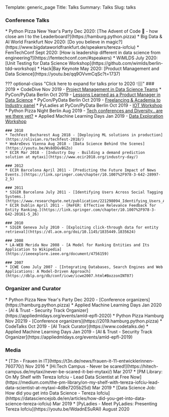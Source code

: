 Template: generic_page
Title: Talks
Summary: Talks
Slug: talks

<h3 id=conferences>Conference Talks</h3>
* Python Pizza New Year's Party Dec 2020: [The Advent of Code 🎄 - how close am I to the Leaderboard?](https://hamburg.python.pizza)
* Big Data & AI World Frankfurt Nov 2020: [Do you believe in magic?](https://www.bigdataworldfrankfurt.de/speakers/tereza-iofciu)
* FemTechConf Sept 2020: [How is leadership different in data science from engineering?](https://femtechconf.com/#speakers)
* WiMLDS July 2020: [Unit Testing for Data Science Workshop](https://github.com/wimlds/berlin-tdd-workshop)
* Hack|Bay Keynote May 2020: [Product Management and Data Science](https://youtu.be/qq9OVvmCqSc?t=1737) 


??? optional-class  "Click here to expand for talks prior to 2020 👇🏽" 
    ### 2019
    * CodeDive Nov 2019 - [Project Management in Data Science Teams](https://www.youtube.com/watch?v=OGRyQzy8RRU&feature=youtu.be)
    * PyCon/PyData Berlin Oct 2019 - [Lessons Learned as a Product Manager in Data Science](https://dev.tube/video/4HDLg2V3nYA)
    * PyCon/PyData Berlin Oct 2019 - [Freelancing & Academia to Industry panel](https://dev.to/barrachri/freelancing-academia-to-industry-panel-3f0i)
    * PyLadies at PyCon/PyData Berlin Oct 2019 - [IOT Workshop](https://twitter.com/PyLadiesHH/status/1182926221010767872?s=20)
    * Python Pizza Night Berlin Aug 2019 - [Tech conferences and Diversity.. are we there yet?](https://night.berlin.python.pizza/?ref=python.pizza)
    * Applied Machine Learning Days Jan 2019 - [Data Exploration Workshop](https://github.com/terezaif/workshops_data_exploration)
   
	### 2018 
    * TechFest Bucharest Aug 2018 - [Deploying ML solutions in production](https://olivian.ro/techfest-2018/)
	* WeAreDevs Vienna Aug 2018 - [Data Science Behind the Scenes](https://youtu.be/Ws8dDGvBGZo)
    * ECIR Mar 2018 - [Industry Day - Building a demand prediction solution at mytaxi](https://www.ecir2018.org/industry-day/)
    
    ### 2012
    * ECIR Barcelona April 2011 - [Predicting the Future Impact of News Events.](https://link.springer.com/chapter/10.1007%2F978-3-642-28997-2_5)
    
    ### 2011
    * SIGIR Barcelona July 2011 - [Identifying Users Across Social Tagging Systems.](https://www.researchgate.net/publication/221298094_Identifying_Users_Across_Social_Tagging_Systems)
    * ECIR Dublin April 2011 - [ReFER: Effective Relevance Feedback for Entity Ranking.](https://link.springer.com/chapter/10.1007%2F978-3-642-20161-5_26)

    ### 2010
    * SIGIR Geneva July 2010 - [Exploiting click-through data for entity retrieval](https://dl.acm.org/doi/10.1145/1835449.1835624)

    ### 2008
    * LA-WEB Merida Nov 2008 - [A Model for Ranking Entities and Its Application to Wikipedia](https://ieeexplore.ieee.org/document/4756159)

    ### 2007
    * ICWE Como July 2007 - [Integrating Databases, Search Engines and Web Applications: A Model-Driven Approach](https://dblp.org/db/conf/icwe/icwe2007.html#BozzonINT07)
	

<h3 id=orga>Organizer and Curator</h3>
* Python Pizza New Year's Party Dec 2020 - [Conference organizers](https://hamburg.python.pizza)
* Applied Machine Learning Days Jan 2020 - [AI & Trust - Security Track Organizer](https://appliedmldays.org/events/amld-epfl-2020)
* Python Pizza Hamburg Nov 20219 - [Conference organizers](https://2019.hamburg.python.pizza)
* CodeTalks Oct 2019 - [AI Track Curator](https://www.codetalks.de)
* Applied Machine Learning Days Jan 2019 - [AI & Trust - Security Track Organizer](https://appliedmldays.org/events/amld-epfl-2019)



<h3 id=media>Media</h3>
* [T3n - Frauen in IT](https://t3n.de/news/frauen-it-11-entwicklerinnen-760770/) Nov 2016
* [Hi:Tech Campus - Never be scared!](https://hitech-campus.de/mytaxi/never-be-scared-it-bei-mytaxi/) Mar 2017
* [PM Library: On My Shelf with Tereza Iofciu - Lead Data Scientist at Free Now](https://medium.com/the-pm-library/on-my-shelf-with-tereza-iofciu-lead-data-scientist-at-mytaxi-4d8e7205b25d) Mar 2019
* [Data Science Job: How did you get into Data Science - Tereza Iofciu](hhttps://datasciencejob.de/en/articles/how-did-you-get-into-data-science-tereza-iofciu) Mar 2019
* [PyLadies - Meet PyLadies: Presenting Tereza Iofciu](https://youtu.be/WdadnESuRAI) August 2020

